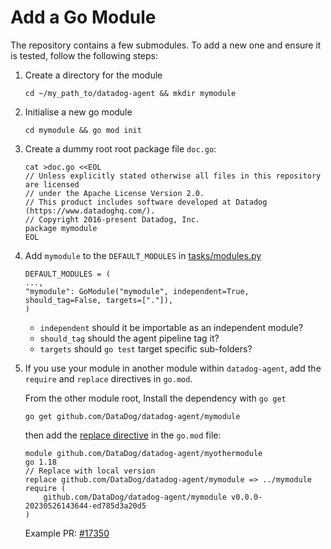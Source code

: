 # Add a Go Module

The repository contains a few submodules. To add a new one and ensure it is tested, follow the following steps:


1. Create a directory for the module
    ```
    cd ~/my_path_to/datadog-agent && mkdir mymodule
    ```


2. Initialise a new go module
    ```
    cd mymodule && go mod init
    ```


3.  Create a dummy root root package file `doc.go`:
    ```
    cat >doc.go <<EOL
    // Unless explicitly stated otherwise all files in this repository are licensed
    // under the Apache License Version 2.0.
    // This product includes software developed at Datadog (https://www.datadoghq.com/).
    // Copyright 2016-present Datadog, Inc.
    package mymodule
    EOL
    ```


4.  Add `mymodule` to the `DEFAULT_MODULES` in [tasks/modules.py](https://github.com/DataDog/datadog-agent/blob/main/tasks/modules.py)
    ```
    DEFAULT_MODULES = (
    ...,
    "mymodule": GoModule("mymodule", independent=True, should_tag=False, targets=["."]),
    )
    ```
    - `independent` should it be importable as an independent module?
    - `should_tag` should the agent pipeline tag it?
    - `targets` should `go test` target specific sub-folders?


5.  If you use your module in another module within `datadog-agent`, add the `require` and `replace` directives in `go.mod`.

    From the other module root, Install the dependency with `go get`
    ```
    go get github.com/DataDog/datadog-agent/mymodule
    ```
    then add the [replace directive](https://go.dev/ref/mod#go-mod-file-replace) in the `go.mod` file:
    ```
    module github.com/DataDog/datadog-agent/myothermodule
    go 1.18
    // Replace with local version
    replace github.com/DataDog/datadog-agent/mymodule => ../mymodule
    require (
        github.com/DataDog/datadog-agent/mymodule v0.0.0-20230526143644-ed785d3a20d5
    )
    ```
    Example PR: [#17350](https://github.com/DataDog/datadog-agent/pull/17350/files)

